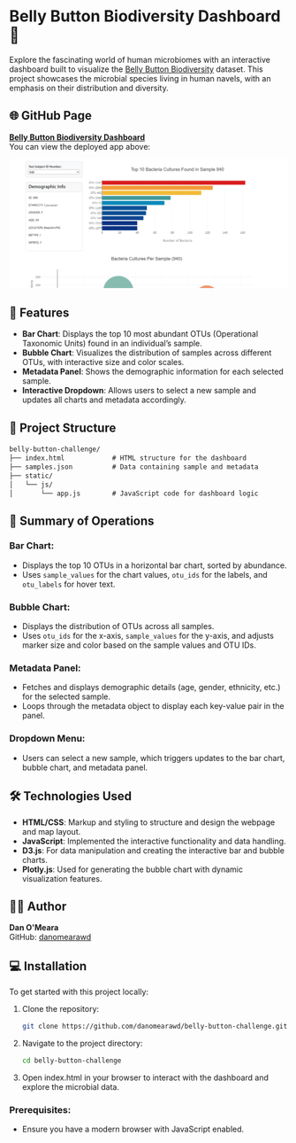 # Belly Button Biodiversity Dashboard 🔬
Explore the fascinating world of human microbiomes with an interactive dashboard built to visualize the [Belly Button Biodiversity](https://robdunnlab.com/projects/belly-button-biodiversity/) dataset. This project showcases the microbial species living in human navels, with an emphasis on their distribution and diversity.

## 🌐 GitHub Page  
[**Belly Button Biodiversity Dashboard**](https://danomearawd.github.io/belly-button-challenge/) <br />
You can view the deployed app above:

![Screenshot](screenshot.png)

## 🚀 Features

- **Bar Chart**: Displays the top 10 most abundant OTUs (Operational Taxonomic Units) found in an individual’s sample.
- **Bubble Chart**: Visualizes the distribution of samples across different OTUs, with interactive size and color scales.
- **Metadata Panel**: Shows the demographic information for each selected sample.
- **Interactive Dropdown**: Allows users to select a new sample and updates all charts and metadata accordingly.

## 📂 Project Structure

```plaintext
belly-button-challenge/
├── index.html            # HTML structure for the dashboard
├── samples.json          # Data containing sample and metadata
├── static/
│   └── js/
│       └── app.js        # JavaScript code for dashboard logic

```

## 📝 Summary of Operations

### Bar Chart:
- Displays the top 10 OTUs in a horizontal bar chart, sorted by abundance.
- Uses `sample_values` for the chart values, `otu_ids` for the labels, and `otu_labels` for hover text.

### Bubble Chart:
- Displays the distribution of OTUs across all samples.
- Uses `otu_ids` for the x-axis, `sample_values` for the y-axis, and adjusts marker size and color based on the sample values and OTU IDs.

### Metadata Panel:
- Fetches and displays demographic details (age, gender, ethnicity, etc.) for the selected sample.
- Loops through the metadata object to display each key-value pair in the panel.

### Dropdown Menu:
- Users can select a new sample, which triggers updates to the bar chart, bubble chart, and metadata panel.

## 🛠️ Technologies Used
- **HTML/CSS**: Markup and styling to structure and design the webpage and map layout.
- **JavaScript**: Implemented the interactive functionality and data handling.
- **D3.js**: For data manipulation and creating the interactive bar and bubble charts.
- **Plotly.js**: Used for generating the bubble chart with dynamic visualization features.

## 🙋‍♂️ Author
**Dan O'Meara**  
GitHub: [danomearawd](https://github.com/danomearawd)

## 💻 Installation

To get started with this project locally:

1. Clone the repository:
   ```bash
   git clone https://github.com/danomearawd/belly-button-challenge.git
   ```
2. Navigate to the project directory:
   ```bash
   cd belly-button-challenge
   ```
3. Open index.html in your browser to interact with the dashboard and explore the microbial data.

### Prerequisites:
- Ensure you have a modern browser with JavaScript enabled.
